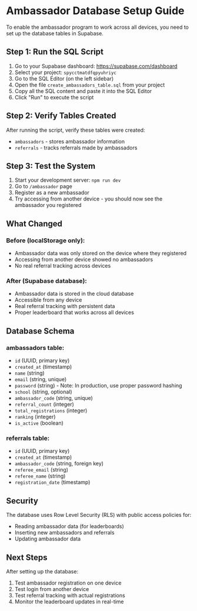 # Ambassador Database Setup Guide

To enable the ambassador program to work across all devices, you need to set up the database tables in Supabase.

## Step 1: Run the SQL Script

1. Go to your Supabase dashboard: https://supabase.com/dashboard
2. Select your project: `spycctmatdfqpyuhriyc`
3. Go to the SQL Editor (on the left sidebar)
4. Open the file `create_ambassadors_table.sql` from your project
5. Copy all the SQL content and paste it into the SQL Editor
6. Click "Run" to execute the script

## Step 2: Verify Tables Created

After running the script, verify these tables were created:
- `ambassadors` - stores ambassador information
- `referrals` - tracks referrals made by ambassadors

## Step 3: Test the System

1. Start your development server: `npm run dev`
2. Go to `/ambassador` page
3. Register as a new ambassador
4. Try accessing from another device - you should now see the ambassador you registered

## What Changed

### Before (localStorage only):
- Ambassador data was only stored on the device where they registered
- Accessing from another device showed no ambassadors
- No real referral tracking across devices

### After (Supabase database):
- Ambassador data is stored in the cloud database
- Accessible from any device
- Real referral tracking with persistent data
- Proper leaderboard that works across all devices

## Database Schema

### ambassadors table:
- `id` (UUID, primary key)
- `created_at` (timestamp)
- `name` (string)
- `email` (string, unique)
- `password` (string) - Note: In production, use proper password hashing
- `school` (string, optional)
- `ambassador_code` (string, unique)
- `referral_count` (integer)
- `total_registrations` (integer)
- `ranking` (integer)
- `is_active` (boolean)

### referrals table:
- `id` (UUID, primary key)
- `created_at` (timestamp)
- `ambassador_code` (string, foreign key)
- `referee_email` (string)
- `referee_name` (string)
- `registration_date` (timestamp)

## Security

The database uses Row Level Security (RLS) with public access policies for:
- Reading ambassador data (for leaderboards)
- Inserting new ambassadors and referrals
- Updating ambassador data

## Next Steps

After setting up the database:
1. Test ambassador registration on one device
2. Test login from another device
3. Test referral tracking with actual registrations
4. Monitor the leaderboard updates in real-time
